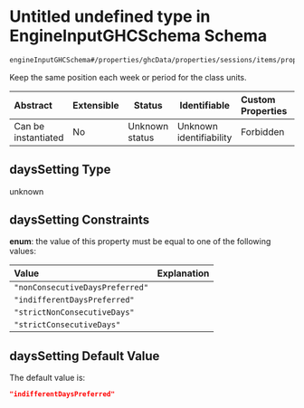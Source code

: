 # Untitled undefined type in EngineInputGHCSchema Schema

```txt
engineInputGHCSchema#/properties/ghcData/properties/sessions/items/properties/sessionRelations/properties/differentDays/properties/daysSetting
```

Keep the same position each week or period for the class units.


| Abstract            | Extensible | Status         | Identifiable            | Custom Properties | Additional Properties | Access Restrictions | Defined In                                                         |
| :------------------ | ---------- | -------------- | ----------------------- | :---------------- | --------------------- | ------------------- | ------------------------------------------------------------------ |
| Can be instantiated | No         | Unknown status | Unknown identifiability | Forbidden         | Allowed               | none                | [ghc.schema.json\*](../out/ghc.schema.json "open original schema") |

## daysSetting Type

unknown

## daysSetting Constraints

**enum**: the value of this property must be equal to one of the following values:

| Value                           | Explanation |
| :------------------------------ | ----------- |
| `"nonConsecutiveDaysPreferred"` |             |
| `"indifferentDaysPreferred"`    |             |
| `"strictNonConsecutiveDays"`    |             |
| `"strictConsecutiveDays"`       |             |

## daysSetting Default Value

The default value is:

```json
"indifferentDaysPreferred"
```
